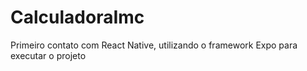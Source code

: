 # CalculadoraImc
Primeiro contato com React Native, utilizando o framework Expo para executar o projeto
